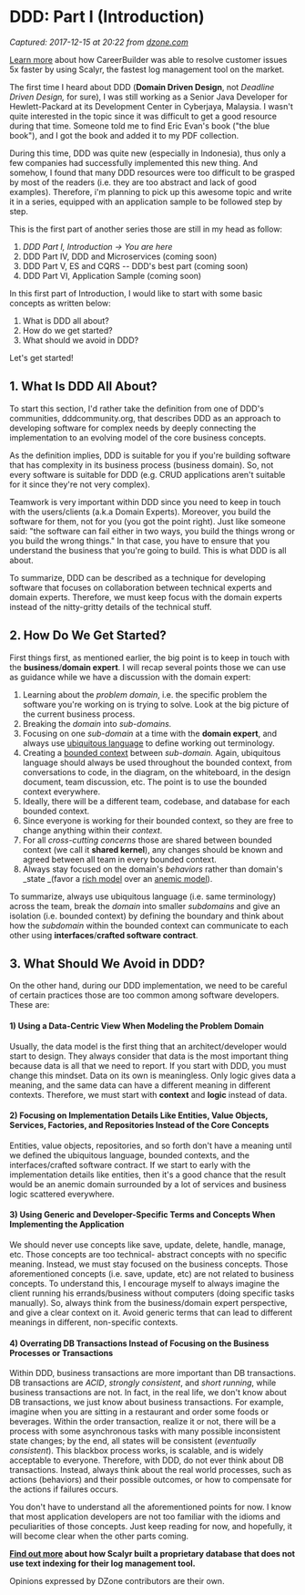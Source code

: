 # DDD: Part I (Introduction)

_Captured: 2017-12-15 at 20:22 from [dzone.com](https://dzone.com/articles/ddd-part-i-introduction?edition=345096&utm_source=Daily%20Digest&utm_medium=email&utm_campaign=Daily%20Digest%202017-12-15)_

[Learn more](https://dzone.com/go?i=250324&u=http%3A%2F%2Fblog.scalyr.com%2F2017%2F08%2Fcareerbuilder-resolves-customer-issues-5x-faster-scalyr%2F) about how CareerBuilder was able to resolve customer issues 5x faster by using Scalyr, the fastest log management tool on the market.

The first time I heard about DDD (**Domain Driven Design**, not _Deadline Driven Design,_ for sure), I was still working as a Senior Java Developer for Hewlett-Packard at its Development Center in Cyberjaya, Malaysia. I wasn't quite interested in the topic since it was difficult to get a good resource during that time. Someone told me to find Eric Evan's book ("the blue book"), and I got the book and added it to my PDF collection.

During this time, DDD was quite new (especially in Indonesia), thus only a few companies had successfully implemented this new thing. And somehow, I found that many DDD resources were too difficult to be grasped by most of the readers (i.e. they are too abstract and lack of good examples). Therefore, i'm planning to pick up this awesome topic and write it in a series, equipped with an application sample to be followed step by step.

This is the first part of another series those are still in my head as follow:

  1. _DDD Part I, Introduction -> You are here_
  2. DDD Part IV, DDD and Microservices (coming soon)
  3. DDD Part V, ES and CQRS -- DDD's best part (coming soon)
  4. DDD Part VI, Application Sample (coming soon)

In this first part of Introduction, I would like to start with some basic concepts as written below:

  1. What is DDD all about?
  2. How do we get started?
  3. What should we avoid in DDD?

Let's get started!

## 1\. What Is DDD All About?

To start this section, I'd rather take the definition from one of DDD's communities, dddcommunity.org, that describes DDD as an approach to developing software for complex needs by deeply connecting the implementation to an evolving model of the core business concepts.

As the definition implies, DDD is suitable for you if you're building software that has complexity in its business process (business domain). So, not every software is suitable for DDD (e.g. CRUD applications aren't suitable for it since they're not very complex).

Teamwork is very important within DDD since you need to keep in touch with the users/clients (a.k.a Domain Experts). Moreover, you build the software for them, not for you (you got the point right). Just like someone said: "the software can fail either in two ways, you build the things wrong or you build the wrong things." In that case, you have to ensure that you understand the business that you're going to build. This is what DDD is all about.

To summarize, DDD can be described as a technique for developing software that focuses on collaboration between technical experts and domain experts. Therefore, we must keep focus with the domain experts instead of the nitty-gritty details of the technical stuff.

## 2\. How Do We Get Started?

First things first, as mentioned earlier, the big point is to keep in touch with the **business**/**domain expert**. I will recap several points those we can use as guidance while we have a discussion with the domain expert:

  1. Learning about the _problem domain_, i.e. the specific problem the software you're working on is trying to solve. Look at the big picture of the current business process.
  2. Breaking the _domain_ into _sub-domains._
  3. Focusing on one _sub-domain_ at a time with the **domain expert**, and always use [ubiquitous language](http://martinfowler.com/bliki/UbiquitousLanguage.html) to define working out terminology.
  4. Creating a [bounded context](http://martinfowler.com/bliki/BoundedContext.html) between _sub-domain._ Again, ubiquitous language should always be used throughout the bounded context, from conversations to code, in the diagram, on the whiteboard, in the design document, team discussion, etc. The point is to use the bounded context everywhere.
  5. Ideally, there will be a different team, codebase, and database for each bounded context.
  6. Since everyone is working for their bounded context, so they are free to change anything within their _context_.
  7. For all _cross-cutting concerns_ those are shared between bounded context (we call it **shared kernel**), any changes should be known and agreed between all team in every bounded context.
  8. Always stay focused on the domain's _behaviors_ rather than domain's _state _(favor a [rich model](http://www.slideshare.net/chris.e.richardson/building-rich-domain-models) over an [anemic model](http://www.martinfowler.com/bliki/AnemicDomainModel.html)).

To summarize, always use ubiquitous language (i.e. same terminology) across the team, break the _domain_ into smaller _subdomains_ and give an isolation (i.e. bounded context) by defining the boundary and think about how the _subdomain_ within the bounded context can communicate to each other using **interfaces**/**crafted software contract**.

## 3\. What Should We Avoid in DDD?

On the other hand, during our DDD implementation, we need to be careful of certain practices those are too common among software developers. These are:

#### **1) Using a Data-Centric View When Modeling the Problem Domain**

Usually, the data model is the first thing that an architect/developer would start to design. They always consider that data is the most important thing because data is all that we need to report. If you start with DDD, you must change this mindset. Data on its own is meaningless. Only logic gives data a meaning, and the same data can have a different meaning in different contexts. Therefore, we must start with **context** and **logic** instead of data.

#### 2) Focusing on Implementation Details Like Entities, Value Objects, Services, Factories, and Repositories Instead of the Core Concepts

Entities, value objects, repositories, and so forth don't have a meaning until we defined the ubiquitous language, bounded contexts, and the interfaces/crafted software contract. If we start to early with the implementation details like entities, then it's a good chance that the result would be an anemic domain surrounded by a lot of services and business logic scattered everywhere.

#### 3) Using Generic and Developer-Specific Terms and Concepts When Implementing the Application

We should never use concepts like save, update, delete, handle, manage, etc. Those concepts are too technical- abstract concepts with no specific meaning. Instead, we must stay focused on the business concepts. Those aforementioned concepts (i.e. save, update, etc) are not related to business concepts. To understand this, I encourage myself to always imagine the client running his errands/business without computers (doing specific tasks manually). So, always think from the business/domain expert perspective, and give a clear context on it. Avoid generic terms that can lead to different meanings in different, non-specific contexts.

#### 4) Overrating DB Transactions Instead of Focusing on the Business Processes or Transactions

Within DDD, business transactions are more important than DB transactions. DB transactions are _ACID_, _strongly consistent_, and _short running_, while business transactions are not. In fact, in the real life, we don't know about DB transactions, we just know about business transactions. For example, imagine when you are sitting in a restaurant and order some foods or beverages. Within the order transaction, realize it or not, there will be a process with some asynchronous tasks with many possible inconsistent state changes; by the end, all states will be consistent (_eventually consistent_). This blackbox process works, is scalable, and is widely acceptable to everyone. Therefore, with DDD, do not ever think about DB transactions. Instead, always think about the real world processes, such as actions (behaviors) and their possible outcomes, or how to compensate for the actions if failures occurs.

You don't have to understand all the aforementioned points for now. I know that most application developers are not too familiar with the idioms and peculiarities of those concepts. Just keep reading for now, and hopefully, it will become clear when the other parts coming.

**[Find out more](https://dzone.com/go?i=250325&u=http%3A%2F%2Fblog.scalyr.com%2F2014%2F05%2Fsearching-20-gbsec-systems-engineering-before-algorithms%2F) about how Scalyr built a proprietary database that does not use text indexing for their log management tool.**

Opinions expressed by DZone contributors are their own.
